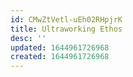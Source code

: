 ```yaml
---
id: CMwZtVetl-uEh02RHpjrK
title: Ultraworking Ethos
desc: ''
updated: 1644961726968
created: 1644961726968
---
```


